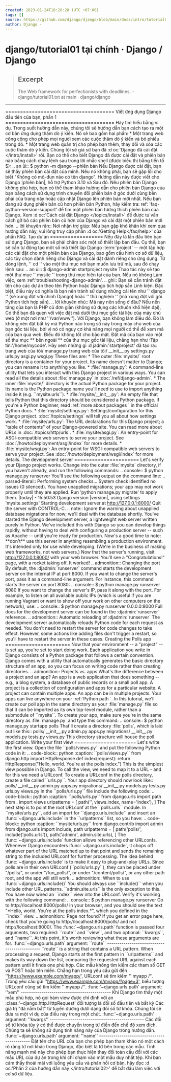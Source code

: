 ```yaml
---
created: 2023-01-24T18:28:28 (UTC +07:00)
tags: []
source: https://github.com/django/django/blob/main/docs/intro/tutorial01.txt
author: Django ·
---
```


# django/tutorial01 tại chính · Django / Django

> ## Excerpt
> The Web framework for perfectionists with deadlines. - django/tutorial01.txt at main · django/django

---
\===================================== Viết ứng dụng Django đầu tiên của bạn, phần 1 ===================================== Hãy tìm hiểu bằng ví dụ. Trong suốt hướng dẫn này, chúng tôi sẽ hướng dẫn bạn cách tạo ra một cơ bản ứng dụng thăm dò ý kiến. Nó sẽ bao gồm hai phần: \* Một trang web công cộng cho phép mọi người xem các cuộc thăm dò ý kiến và bỏ phiếu trong đó. \* Một trang web quản trị cho phép bạn thêm, thay đổi và xóa các cuộc thăm dò ý kiến. Chúng tôi sẽ giả sử bạn đã :d oc:'Django đã cài đặt </intro/install>' rồi. Bạn có thể cho biết Django đã được cài đặt và phiên bản nào bằng cách chạy lệnh sau trong lời nhắc shell (được biểu thị bằng tiền tố $): .. an ủi:: $ python -m django --phiên bản Nếu Django được cài đặt, bạn sẽ thấy phiên bản cài đặt của mình. Nếu nó không phải, bạn sẽ gặp lỗi cho biết "Không có mô-đun nào có tên django". Hướng dẫn này được viết cho Django |phiên bản|, hỗ trợ Python 3.10 và Sau đó. Nếu phiên bản Django không phù hợp, bạn có thể tham khảo hướng dẫn cho phiên bản Django của bạn bằng cách sử dụng trình chuyển đổi phiên bản ở góc dưới cùng bên phải của trang này hoặc cập nhật Django lên phiên bản mới nhất. Nếu bạn đang sử dụng phiên bản cũ hơn phiên bản Python, hãy kiểm tra: ref: 'faq-python-version-support' để tìm một phiên bản tương thích phiên bản của Django. Xem :d oc:'Cách cài đặt Django </topics/install>' để được tư vấn cách gỡ bỏ các phiên bản cũ hơn của Django và cài đặt một phiên bản mới hơn. .. lời khuyên răn:: Nơi nhận trợ giúp: Nếu bạn gặp khó khăn khi xem qua hướng dẫn này, vui lòng truy cập phần :d oc:'Getting Help</faq/help>' của phần FAQ. Tạo dự án ================== Nếu đây là lần đầu tiên bạn sử dụng Django, bạn sẽ phải chăm sóc một số thiết lập ban đầu. Cụ thể, bạn sẽ cần tự động tạo một số mã thiết lập Django :term:'project' -- một tập hợp các cài đặt cho một phiên bản của Django, bao gồm cấu hình cơ sở dữ liệu, các tùy chọn dành riêng cho Django và cài đặt dành riêng cho ứng dụng. Từ dòng lệnh, '' cd '' vào một thư mục nơi bạn muốn lưu trữ mã, sau đó chạy lệnh sau: .. an ủi:: $ django-admin startproject mysite Thao tác này sẽ tạo một thư mục '' mysite '' trong thư mục hiện tại của bạn. Nếu nó không Làm việc, xem :ref:'troubleshooting-django-admin'. .. ghi:: Bạn sẽ cần tránh đặt tên cho các dự án theo tên Python hoặc Django tích hợp sẵn Linh kiện. Đặc biệt, điều này có nghĩa là bạn nên tránh sử dụng những cái tên như '' django '' (sẽ xung đột với chính Django) hoặc '' thử nghiệm '' (mà xung đột với gói Python tích hợp sẵn). .. lời khuyên nhủ:: Mã này nên sống ở đâu? Nếu nền tảng của bạn là PHP cũ đơn giản (không sử dụng các khuôn khổ hiện đại), Có thể bạn đã quen với việc đặt mã dưới thư mục gốc tài liệu của máy chủ web (ở một nơi như ''/var/www''). Với Django, bạn không làm điều đó. Đó là không nên đặt bất kỳ mã Python nào trong số này trong máy chủ web của bạn gốc tài liệu, bởi vì nó có nguy cơ khả năng mọi người có thể để xem mã của bạn qua web. Điều đó không tốt cho bảo mật. Đặt mã của bạn vào một số thư mục \*\* bên ngoài \*\* của thư mục gốc tài liệu, chẳng hạn như :Tập tin:'/home/mycode'. Hãy xem những gì :d jadmin:'startproject' đã tạo ra:: trang web của tôi/ manage.py trang web của tôi/ \_\_init\_\_.py settings.py urls.py asgi.py wsgi.py These files are: \* The outer :file:\`mysite/\` root directory is a container for your project. Its name doesn't matter to Django; you can rename it to anything you like. \* :file:\`manage.py\`: A command-line utility that lets you interact with this Django project in various ways. You can read all the details about :file:\`manage.py\` in :doc:\`/ref/django-admin\`. \* The inner :file:\`mysite/\` directory is the actual Python package for your project. Its name is the Python package name you'll need to use to import anything inside it (e.g. \`\`mysite.urls\`\`). \* :file:\`mysite/\_\_init\_\_.py\`: An empty file that tells Python that this directory should be considered a Python package. If you're a Python beginner, read :ref:\`more about packages <tut-packages>\` in the official Python docs. \* :file:\`mysite/settings.py\`: Settings/configuration for this Django project. :doc:\`/topics/settings\` will tell you all about how settings work. \* :file:\`mysite/urls.py\`: The URL declarations for this Django project; a "table of contents" of your Django-powered site. You can read more about URLs in :doc:\`/topics/http/urls\`. \* :file:\`mysite/asgi.py\`: An entry-point for ASGI-compatible web servers to serve your project. See :doc:\`/howto/deployment/asgi/index\` for more details. \* :file:\`mysite/wsgi.py\`: An entry-point for WSGI-compatible web servers to serve your project. See :doc:\`/howto/deployment/wsgi/index\` for more details. The development server ====================== Let's verify your Django project works. Change into the outer :file:\`mysite\` directory, if you haven't already, and run the following commands: .. console:: $ python manage.py runserver You'll see the following output on the command line: .. parsed-literal:: Performing system checks... System check identified no issues (0 silenced). You have unapplied migrations; your app may not work properly until they are applied. Run 'python manage.py migrate' to apply them. |today| - 15:50:53 Django version |version|, using settings 'mysite.settings' Starting development server at http://127.0.0.1:8000/ Quit the server with CONTROL-C. .. note:: Ignore the warning about unapplied database migrations for now; we'll deal with the database shortly. You've started the Django development server, a lightweight web server written purely in Python. We've included this with Django so you can develop things rapidly, without having to deal with configuring a production server -- such as Apache -- until you're ready for production. Now's a good time to note: \*\*don't\*\* use this server in anything resembling a production environment. It's intended only for use while developing. (We're in the business of making web frameworks, not web servers.) Now that the server's running, visit http://127.0.0.1:8000/ with your web browser. You'll see a "Congratulations!" page, with a rocket taking off. It worked! .. admonition:: Changing the port By default, the :djadmin:\`runserver\` command starts the development server on the internal IP at port 8000. If you want to change the server's port, pass it as a command-line argument. For instance, this command starts the server on port 8080: .. console:: $ python manage.py runserver 8080 If you want to change the server's IP, pass it along with the port. For example, to listen on all available public IPs (which is useful if you are running Vagrant or want to show off your work on other computers on the network), use: .. console:: $ python manage.py runserver 0.0.0.0:8000 Full docs for the development server can be found in the :djadmin:\`runserver\` reference. .. admonition:: Automatic reloading of :djadmin:\`runserver\` The development server automatically reloads Python code for each request as needed. You don't need to restart the server for code changes to take effect. However, some actions like adding files don't trigger a restart, so you'll have to restart the server in these cases. Creating the Polls app ====================== Now that your environment -- a "project" -- is set up, you're set to start doing work. Each application you write in Django consists of a Python package that follows a certain convention. Django comes with a utility that automatically generates the basic directory structure of an app, so you can focus on writing code rather than creating directories. .. admonition:: Projects vs. apps What's the difference between a project and an app? An app is a web application that does something -- e.g., a blog system, a database of public records or a small poll app. A project is a collection of configuration and apps for a particular website. A project can contain multiple apps. An app can be in multiple projects. Your apps can live anywhere on your :ref:\`Python path <tut-searchpath>\`. In this tutorial, we'll create our poll app in the same directory as your :file:\`manage.py\` file so that it can be imported as its own top-level module, rather than a submodule of \`\`mysite\`\`. To create your app, make sure you're in the same directory as :file:\`manage.py\` and type this command: .. console:: $ python manage.py startapp polls That'll create a directory :file:\`polls\`, which is laid out like this:: polls/ \_\_init\_\_.py admin.py apps.py migrations/ \_\_init\_\_.py models.py tests.py views.py This directory structure will house the poll application. Write your first view ===================== Let's write the first view. Open the file \`\`polls/views.py\`\` and put the following Python code in it: .. code-block:: python :caption: \`\`polls/views.py\`\` from django.http import HttpResponse def index(request): return HttpResponse("Hello, world. You're at the polls index.") This is the simplest view possible in Django. To call the view, we need to map it to a URL - and for this we need a URLconf. To create a URLconf in the polls directory, create a file called \`\`urls.py\`\`. Your app directory should now look like:: polls/ \_\_init\_\_.py admin.py apps.py migrations/ \_\_init\_\_.py models.py tests.py urls.py views.py In the \`\`polls/urls.py\`\` file include the following code: .. code-block:: python :caption: \`\`polls/urls.py\`\` from django.urls import path from . import views urlpatterns = \[ path('', views.index, name='index'), \] The next step is to point the root URLconf at the \`\`polls.urls\`\` module. In \`\`mysite/urls.py\`\`, add an import for \`\`django.urls.include\`\` and insert an :func:\`~django.urls.include\` in the \`\`urlpatterns\`\` list, so you have: .. code-block:: python :caption: \`\`mysite/urls.py\`\` from django.contrib import admin from django.urls import include, path urlpatterns = \[ path('polls/', include('polls.urls')), path('admin/', admin.site.urls), \] The :func:\`~django.urls.include\` function allows referencing other URLconfs. Whenever Django encounters :func:\`~django.urls.include\`, it chops off whatever part of the URL matched up to that point and sends the remaining string to the included URLconf for further processing. The idea behind :func:\`~django.urls.include\` is to make it easy to plug-and-play URLs. Since polls are in their own URLconf (\`\`polls/urls.py\`\`), they can be placed under "/polls/", or under "/fun\_polls/", or under "/content/polls/", or any other path root, and the app will still work. .. admonition:: When to use :func:\`~django.urls.include()\` You should always use \`\`include()\`\` when you include other URL patterns. \`\`admin.site.urls\`\` is the only exception to this. You have now wired an \`\`index\`\` view into the URLconf. Verify it's working with the following command: .. console:: $ python manage.py runserver Go to http://localhost:8000/polls/ in your browser, and you should see the text "\*Hello, world. You're at the polls index.\*", which you defined in the \`\`index\`\` view. .. admonition:: Page not found? If you get an error page here, check that you're going to http://localhost:8000/polls/ and not http://localhost:8000/. The :func:\`~django.urls.path\` function is passed four arguments, two required: \`\`route\`\` and \`\`view\`\`, and two optional: \`\`kwargs\`\`, and \`\`name\`\`. At this point, it's worth reviewing what these arguments are for. :func:\`~django.urls.path\` argument: \`\`route\`\` --------------------------------------------- \`\`route\`\` is a string that contains a URL pattern. When processing a request, Django starts at the first pattern in \`\`urlpatterns\`\` and makes its way down the list, comparing the requested URL against each pattern until it finds one phù hợp. Các mẫu không tìm kiếm các tham số GET và POST hoặc tên miền. Chẳng hạn trong yêu cầu gửi đến ''https://www.example.com/myapp/', URLconf sẽ tìm kiếm '' myapp /''. Trong yêu cầu gửi ''https://www.example.com/myapp/?page=3', biểu tượng URLconf cũng sẽ tìm kiếm '' myapp /''. :func:'~django.urls.path' argument: ''xem'' -------------------------------------------- Khi Django tìm thấy một mẫu phù hợp, nó gọi hàm view được chỉ định với an :class:'~django.http.HttpRequest' đối tượng là đối số đầu tiên và bất kỳ Các giá trị "đã nắm bắt" từ tuyến đường dưới dạng đối số từ khóa. Chúng tôi sẽ đưa ra một ví dụ của điều này trong một chút. :func:'~django.urls.path' argument: ''kwargs'' ---------------------------------------------- Các đối số từ khóa tùy ý có thể được chuyển trong từ điển đến chế độ xem đích. Chúng ta sẽ không sử dụng tính năng này của Django trong hướng dẫn. :func:'~django.urls.path' argument: ''name'' -------------------------------------------- Đặt tên cho URL của bạn cho phép bạn tham khảo nó một cách rõ ràng từ nơi khác trong Django, đặc biệt là từ bên trong các mẫu. Tính năng mạnh mẽ này cho phép bạn thực hiện thay đổi toàn cầu đối với các mẫu URL của dự án trong khi chỉ chạm vào một mẫu duy nhất tệp. Khi bạn cảm thấy thoải mái với luồng yêu cầu và phản hồi cơ bản, hãy đọc :d oc:'Phần 2 của hướng dẫn này </intro/tutorial02>' để bắt đầu làm việc với cơ sở dữ liệu.
